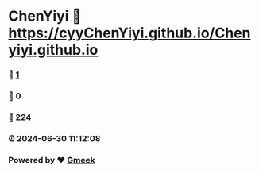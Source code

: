 # ChenYiyi :link: https://cyyChenYiyi.github.io/Chenyiyi.github.io 
### :page_facing_up: [1](https://cyyChenYiyi.github.io/Chenyiyi.github.io/tag.html) 
### :speech_balloon: 0 
### :hibiscus: 224 
### :alarm_clock: 2024-06-30 11:12:08 
### Powered by :heart: [Gmeek](https://github.com/Meekdai/Gmeek)
